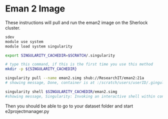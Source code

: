 # Eman 2 Image

These instructions will pull and run the eman2 image on the Sherlock cluster.

```bash
sdev
module use system
module load system singularity 

export SINGULARITY_CACHEDIR=$SCRATCH/.singularity

# type this command, if this is the first time you use this method
mkdir -p ${SINGULARITY_CACHEDIR}

singularity pull --name eman2.simg shub://ResearchIT/eman2:21a 
# showing message, Done, container is at :/scratch/users/userID/.gingularity/eman2.simg

singularity shell $SINGULARITY_CACHEDIR/eman2.simg 
#showing message, Singularity: Invoking an interactive shell within container...
```

Then you should be able to go to your dataset folder and start e2projectmanager.py

